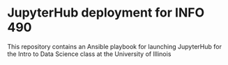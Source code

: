 # JupyterHub deployment for INFO 490

This repository contains an Ansible playbook for launching JupyterHub for the
Intro to Data Science class at the University of Illinois
